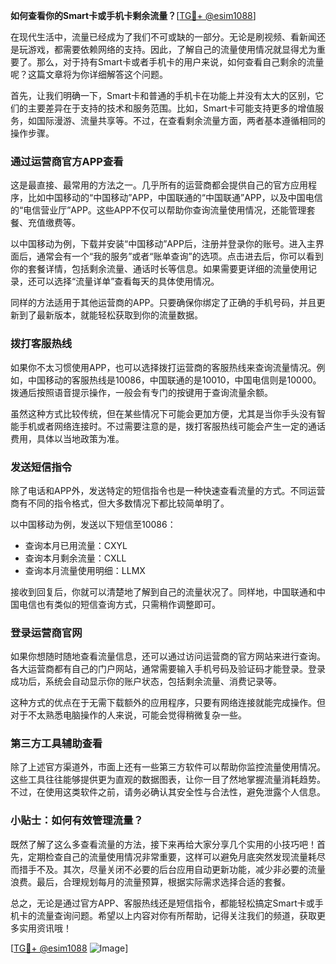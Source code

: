 **如何查看你的Smart卡或手机卡剩余流量？**[[TG💪+ @esim1088](https://t.me/s/esim1088)]

在现代生活中，流量已经成为了我们不可或缺的一部分。无论是刷视频、看新闻还是玩游戏，都需要依赖网络的支持。因此，了解自己的流量使用情况就显得尤为重要了。那么，对于持有Smart卡或者手机卡的用户来说，如何查看自己剩余的流量呢？这篇文章将为你详细解答这个问题。

首先，让我们明确一下，Smart卡和普通的手机卡在功能上并没有太大的区别，它们的主要差异在于支持的技术和服务范围。比如，Smart卡可能支持更多的增值服务，如国际漫游、流量共享等。不过，在查看剩余流量方面，两者基本遵循相同的操作步骤。

### **通过运营商官方APP查看**

这是最直接、最常用的方法之一。几乎所有的运营商都会提供自己的官方应用程序，比如中国移动的“中国移动”APP，中国联通的“中国联通”APP，以及中国电信的“电信营业厅”APP。这些APP不仅可以帮助你查询流量使用情况，还能管理套餐、充值缴费等。

以中国移动为例，下载并安装“中国移动”APP后，注册并登录你的账号。进入主界面后，通常会有一个“我的服务”或者“账单查询”的选项。点击进去后，你可以看到你的套餐详情，包括剩余流量、通话时长等信息。如果需要更详细的流量使用记录，还可以选择“流量详单”查看每天的具体使用情况。

同样的方法适用于其他运营商的APP。只要确保你绑定了正确的手机号码，并且更新到了最新版本，就能轻松获取到你的流量数据。

### **拨打客服热线**

如果你不太习惯使用APP，也可以选择拨打运营商的客服热线来查询流量情况。例如，中国移动的客服热线是10086，中国联通的是10010，中国电信则是10000。拨通后按照语音提示操作，一般会有专门的按键用于查询流量余额。

虽然这种方式比较传统，但在某些情况下可能会更加方便，尤其是当你手头没有智能手机或者网络连接时。不过需要注意的是，拨打客服热线可能会产生一定的通话费用，具体以当地政策为准。

### **发送短信指令**

除了电话和APP外，发送特定的短信指令也是一种快速查看流量的方式。不同运营商有不同的指令格式，但大多数情况下都比较简单明了。

以中国移动为例，发送以下短信至10086：
- 查询本月已用流量：CXYL
- 查询本月剩余流量：CXLL
- 查询本月流量使用明细：LLMX

接收到回复后，你就可以清楚地了解到自己的流量状况了。同样地，中国联通和中国电信也有类似的短信查询方式，只需稍作调整即可。

### **登录运营商官网**

如果你想随时随地查看流量信息，还可以通过访问运营商的官方网站来进行查询。各大运营商都有自己的门户网站，通常需要输入手机号码及验证码才能登录。登录成功后，系统会自动显示你的账户状态，包括剩余流量、消费记录等。

这种方式的优点在于无需下载额外的应用程序，只要有网络连接就能完成操作。但对于不太熟悉电脑操作的人来说，可能会觉得稍微复杂一些。

### **第三方工具辅助查看**

除了上述官方渠道外，市面上还有一些第三方软件可以帮助你监控流量使用情况。这些工具往往能够提供更为直观的数据图表，让你一目了然地掌握流量消耗趋势。不过，在使用这类软件之前，请务必确认其安全性与合法性，避免泄露个人信息。

### **小贴士：如何有效管理流量？**

既然了解了这么多查看流量的方法，接下来再给大家分享几个实用的小技巧吧！首先，定期检查自己的流量使用情况非常重要，这样可以避免月底突然发现流量耗尽而措手不及。其次，尽量关闭不必要的后台应用自动更新功能，减少非必要的流量浪费。最后，合理规划每月的流量预算，根据实际需求选择合适的套餐。

总之，无论是通过官方APP、客服热线还是短信指令，都能轻松搞定Smart卡或手机卡的流量查询问题。希望以上内容对你有所帮助，记得关注我们的频道，获取更多实用资讯哦！

[[TG💪+ @esim1088](https://t.me/s/esim1088) ![Image](https://i.postimg.cc/4NQfJmqS/Snipaste-2025-05-13-00-14-12.png)]